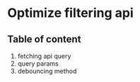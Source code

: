 # Optimize filtering api
## Table of content
1. fetching api query
2. query params 
3. debouncing method